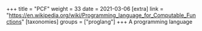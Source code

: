 +++
title = "PCF"
weight = 33
date = 2021-03-06
[extra]
link = "https://en.wikipedia.org/wiki/Programming_language_for_Computable_Functions"
[taxonomies]
groups = ["proglang"]
+++
A programming language

